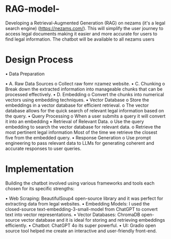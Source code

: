 # RAG-model-

Developing a Retrieval-Augmented Generation (RAG) on nezams (it's a legal search
engine) (https://nezams.com/). This will simplify the user journey to access legal
documents making it easier and more accurate for users to find legal information.
The chatbot will be available to all nezams users

# Design Process

• Data Preparation

• A. Raw Data Sources
o Collect raw fomr nzamez website.
• C. Chunking
o Break down the extracted information into manageable chunks that can be
processed effectively.
• D. Embedding
o Convert the chunks into numerical vectors using embedding techniques.
• Vector Database
o Store the embeddings in a vector database for efficient retrieval.
o The vector database allows for the quick search of relevant legal
information based on the query.
• Query Processing
o When a user submits a query it will convert it into an embedding
• Retrieval of Relevant Data.
o Use the query embedding to search the vector database for relevant data.
o Retrieve the most pertinent legal information Most of the time we retrieve
the closest five from the embedded query.
• Response Generation
o Use prompt engineering to pass relevant data to LLMs for generating
coherent and accurate responses to user queries.

# Implementation

Building the chatbot involved using various frameworks and tools each chosen for
its specific strengths:

• Web Scraping: BeautifulSoup4 open-source library and it was perfect for
extracting data from legal websites.
• Embedding Models: I used the closed-source text-embedding-3-small-model from
ChatGPT to convert text into vector representations.
• Vector Databases: ChromaDB open-source vector database and it is ideal for
storing and retrieving embeddings efficiently.
• Chatbot: ChatGPT 4o its super powerful.
• UI: Gradio open source tool helped me create an interactive
and user-friendly front-end.
